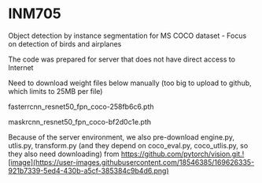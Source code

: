 # INM705
Object detection by instance segmentation for MS COCO dataset - Focus on detection of birds and airplanes

The code was prepared for server that does not have direct access to Internet

Need to download weight files below manually (too big to upload to github, which limits to 25MB per file)

fasterrcnn_resnet50_fpn_coco-258fb6c6.pth

maskrcnn_resnet50_fpn_coco-bf2d0c1e.pth

Because of the server environment, we also pre-download engine.py, utlis.py, transform.py (and they depend on coco_eval.py, coco_utlis.py, so they also need downloading) from https://github.com/pytorch/vision.git.![image](https://user-images.githubusercontent.com/18546385/169626335-921b7339-5ed4-430b-a5cf-385384c9b4d6.png)


